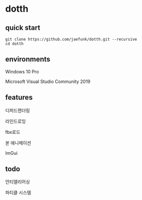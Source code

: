 # dotth

## quick start

```
git clone https://github.com/jaefunk/dotth.git --recursive
cd dotth
```
## environments

Windows 10 Pro

Microsoft Visual Studio Community 2019

## features

디퍼드렌더링

라인드로잉

fbx로드

본 애니메이션

ImGui

## todo

안티앨리어싱

파티클 시스템
